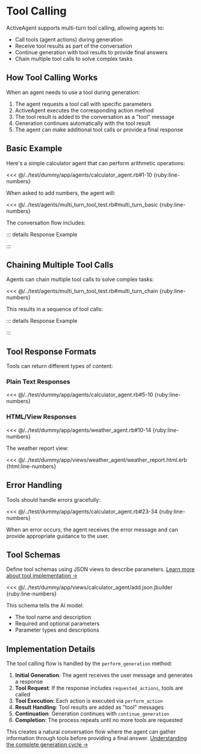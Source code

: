 # Tool Calling

ActiveAgent supports multi-turn tool calling, allowing agents to:
- Call tools (agent actions) during generation
- Receive tool results as part of the conversation
- Continue generation with tool results to provide final answers
- Chain multiple tool calls to solve complex tasks

## How Tool Calling Works

When an agent needs to use a tool during generation:

1. The agent requests a tool call with specific parameters
2. ActiveAgent executes the corresponding action method
3. The tool result is added to the conversation as a "tool" message
4. Generation continues automatically with the tool result
5. The agent can make additional tool calls or provide a final response

## Basic Example

Here's a simple calculator agent that can perform arithmetic operations:

<<< @/../test/dummy/app/agents/calculator_agent.rb#1-10 {ruby:line-numbers}

When asked to add numbers, the agent will:

<<< @/../test/agents/multi_turn_tool_test.rb#multi_turn_basic {ruby:line-numbers}

The conversation flow includes:

::: details Response Example
<!-- @include: @/parts/examples/multi-turn-tool-test.rb-test-agent-performs-tool-call-and-continues-generation-with-result.md -->
:::

## Chaining Multiple Tool Calls

Agents can chain multiple tool calls to solve complex tasks:

<<< @/../test/agents/multi_turn_tool_test.rb#multi_turn_chain {ruby:line-numbers}

This results in a sequence of tool calls:

::: details Response Example
<!-- @include: @/parts/examples/multi-turn-tool-test.rb-test-agent-chains-multiple-tool-calls-for-complex-task.md -->
:::

## Tool Response Formats

Tools can return different types of content:

### Plain Text Responses

<<< @/../test/dummy/app/agents/calculator_agent.rb#5-10 {ruby:line-numbers}

### HTML/View Responses

<<< @/../test/dummy/app/agents/weather_agent.rb#10-14 {ruby:line-numbers}

The weather report view:

<<< @/../test/dummy/app/views/weather_agent/weather_report.html.erb {html:line-numbers}

## Error Handling

Tools should handle errors gracefully:

<<< @/../test/dummy/app/agents/calculator_agent.rb#23-34 {ruby:line-numbers}

When an error occurs, the agent receives the error message and can provide appropriate guidance to the user.

## Tool Schemas

Define tool schemas using JSON views to describe parameters. [Learn more about tool implementation →](/docs/action-prompt/tools)

<<< @/../test/dummy/app/views/calculator_agent/add.json.jbuilder {ruby:line-numbers}

This schema tells the AI model:
- The tool name and description
- Required and optional parameters
- Parameter types and descriptions

## Implementation Details

The tool calling flow is handled by the `perform_generation` method:

1. **Initial Generation**: The agent receives the user message and generates a response
2. **Tool Request**: If the response includes `requested_actions`, tools are called
3. **Tool Execution**: Each action is executed via `perform_action`
4. **Result Handling**: Tool results are added as "tool" messages
5. **Continuation**: Generation continues with `continue_generation`
6. **Completion**: The process repeats until no more tools are requested

This creates a natural conversation flow where the agent can gather information through tools before providing a final answer. [Understanding the complete generation cycle →](/docs/active-agent/generation)
